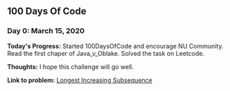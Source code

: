 ## 100 Days Of Code

### Day 0: March 15, 2020

**Today's Progress:** Started 100DaysOfCode and encourage NU Community.
                      Read the first chaper of Java_v_Oblake.
                      Solved the task on Leetcode.

**Thoughts:** I hope this challenge will go well.

**Link to problem:** [Longest Increasing Subsequence](https://leetcode.com/problems/longest-increasing-subsequence/)

